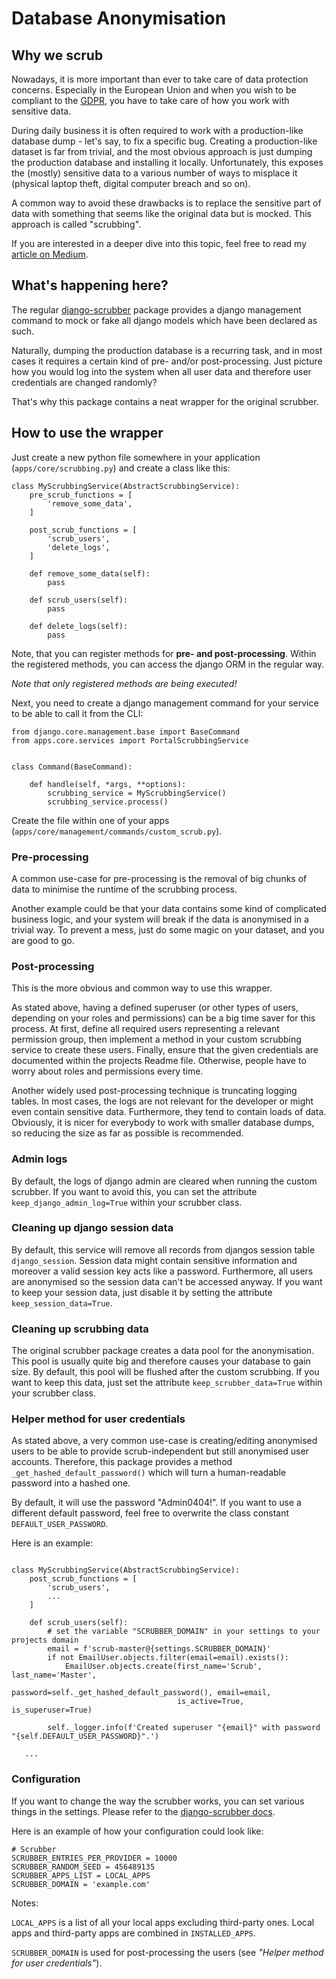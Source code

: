 # Database Anonymisation

## Why we scrub

Nowadays, it is more important than ever to take care of data protection concerns. Especially in the European Union and
when you wish to be compliant to the [GDPR](https://en.wikipedia.org/wiki/General_Data_Protection_Regulation), you have
to take care of how you work with sensitive data.

During daily business it is often required to work with a production-like database dump - let's say, to fix a specific
bug. Creating a production-like dataset is far from trivial, and the most obvious approach is just dumping the
production database and installing it locally. Unfortunately, this exposes the (mostly) sensitive data to a various
number of ways to misplace it (physical laptop theft, digital computer breach and so on).

A common way to avoid these drawbacks is to replace the sensitive part of data with something that seems like the
original data but is mocked. This approach is called "scrubbing".

If you are interested in a deeper dive into this topic, feel free to read my
[article on Medium](https://medium.com/ambient-innovation/semantic-anonymisation-for-databases-via-django-88851f169081).

## What's happening here?

The regular [django-scrubber](https://pypi.org/project/django-scrubber/) package provides a django management command to
mock or fake all django models which have been declared as such.

Naturally, dumping the production database is a recurring task, and in most cases it requires a certain kind of pre-
and/or post-processing. Just picture how you would log into the system when all user data and therefore user credentials
are changed randomly?

That's why this package contains a neat wrapper for the original scrubber.

## How to use the wrapper

Just create a new python file somewhere in your application (`apps/core/scrubbing.py`) and create a class like this:

````
class MyScrubbingService(AbstractScrubbingService):
    pre_scrub_functions = [
        'remove_some_data',
    ]

    post_scrub_functions = [
        'scrub_users',
        'delete_logs',
    ]

    def remove_some_data(self):
        pass

    def scrub_users(self):
        pass

    def delete_logs(self):
        pass
````

Note, that you can register methods for **pre- and post-processing**. Within the registered methods, you can access the
django ORM in the regular way.

*Note that only registered methods are being executed!*

Next, you need to create a django management command for your service to be able to call it from the CLI:

````
from django.core.management.base import BaseCommand
from apps.core.services import PortalScrubbingService


class Command(BaseCommand):

    def handle(self, *args, **options):
        scrubbing_service = MyScrubbingService()
        scrubbing_service.process()
````

Create the file within one of your apps (`apps/core/management/commands/custom_scrub.py`).

### Pre-processing

A common use-case for pre-processing is the removal of big chunks of data to minimise the runtime of the scrubbing
process.

Another example could be that your data contains some kind of complicated business logic, and your system will break if
the data is anonymised in a trivial way. To prevent a mess, just do some magic on your dataset, and you are good to go.

### Post-processing

This is the more obvious and common way to use this wrapper.

As stated above, having a defined superuser (or other types of users, depending on your roles and permissions) can be a
big time saver for this process. At first, define all required users representing a relevant permission group, then
implement a method in your custom scrubbing service to create these users. Finally, ensure that the given credentials
are documented within the projects Readme file. Otherwise, people have to worry about roles and permissions every time.

Another widely used post-processing technique is truncating logging tables. In most cases, the logs are not relevant for
the developer or might even contain sensitive data. Furthermore, they tend to contain loads of data. Obviously, it is
nicer for everybody to work with smaller database dumps, so reducing the size as far as possible is recommended.

### Admin logs

By default, the logs of django admin are cleared when running the custom scrubber. If you want to avoid this, you can
set the attribute `keep_django_admin_log=True` within your scrubber class.

### Cleaning up django session data

By default, this service will remove all records from djangos session table `django_session`. Session data might contain
sensitive information and moreover a valid session key acts like a password. Furthermore, all users are anonymised so
the session data can't be accessed anyway. If you want to keep your session data, just disable it by setting the
attribute `keep_session_data=True`.

### Cleaning up scrubbing data

The original scrubber package creates a data pool for the anonymisation. This pool is usually quite big and therefore
causes your database to gain size. By default, this pool will be flushed after the custom scrubbing. If you want to keep
this data, just set the attribute `keep_scrubber_data=True` within your scrubber class.

### Helper method for user credentials

As stated above, a very common use-case is creating/editing anonymised users to be able to provide scrub-independent but
still anonymised user accounts. Therefore, this package provides a method `_get_hashed_default_password()` which will
turn a human-readable password into a hashed one.

By default, it will use the password "Admin0404!". If you want to use a different default password, feel free to
overwrite the class constant `DEFAULT_USER_PASSWORD`.

Here is an example:

````

class MyScrubbingService(AbstractScrubbingService):
    post_scrub_functions = [
        'scrub_users',
        ...
    ]

    def scrub_users(self):
        # set the variable "SCRUBBER_DOMAIN" in your settings to your projects domain
        email = f'scrub-master@{settings.SCRUBBER_DOMAIN}'
        if not EmailUser.objects.filter(email=email).exists():
            EmailUser.objects.create(first_name='Scrub', last_name='Master',
                                     password=self._get_hashed_default_password(), email=email,
                                     is_active=True, is_superuser=True)

        self._logger.info(f'Created superuser "{email}" with password "{self.DEFAULT_USER_PASSWORD}".')

   ...

````

### Configuration

If you want to change the way the scrubber works, you can set various things in the settings. Please refer to
the [django-scrubber docs](https://github.com/RegioHelden/django-scrubber/blob/master/README.md).

Here is an example of how your configuration could look like:

````
# Scrubber
SCRUBBER_ENTRIES_PER_PROVIDER = 10000
SCRUBBER_RANDOM_SEED = 456489135
SCRUBBER_APPS_LIST = LOCAL_APPS
SCRUBBER_DOMAIN = 'example.com'
````

Notes:

`LOCAL_APPS` is a list of all your local apps excluding third-party ones. Local apps and third-party apps are combined
in
`INSTALLED_APPS`.

`SCRUBBER_DOMAIN` is used for post-processing the users (see *"Helper method for user credentials"*).
